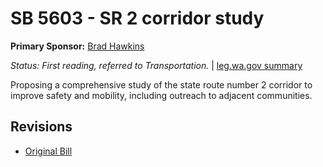 # SB 5603 - SR 2 corridor study
**Primary Sponsor:** [Brad Hawkins](/person/leg/brad.hawkins.md)

*Status: First reading, referred to Transportation.* | [leg.wa.gov summary](https://app.leg.wa.gov/billsummary?BillNumber=5603&Year=2021)

Proposing a comprehensive study of the state route number 2 corridor to improve safety and mobility, including outreach to adjacent communities.

## Revisions
* [Original Bill](1/)